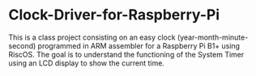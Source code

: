 # Clock-Driver-for-Raspberry-Pi
This is a class project consisting on an easy clock (year-month-minute-second) programmed in ARM assembler for a Raspberry Pi B1+ using RiscOS. The goal is to understand the functioning of the System Timer using an LCD display to show the current time.
